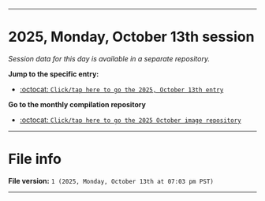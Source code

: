
***

# 2025, Monday, October 13th session

_Session data for this day is available in a separate repository._

**Jump to the specific entry:**

- [:octocat: `Click/tap here to go the 2025, October 13th entry`](https://github.com/seanpm2001/SeansLifeArchive_Images_ModernSmurfsVillage_Y2025_V10/tree/SeansLifeArchive_ModernSmurfsVillage_Y2025_V10_Main-dev/2025/10_October/13/)

**Go to the monthly compilation repository**

- [:octocat: `Click/tap here to go the 2025 October image repository`](https://github.com/seanpm2001/SeansLifeArchive_Images_ModernSmurfsVillage_Y2025_V10/)

***

# File info

**File version:** `1 (2025, Monday, October 13th at 07:03 pm PST)`

***
